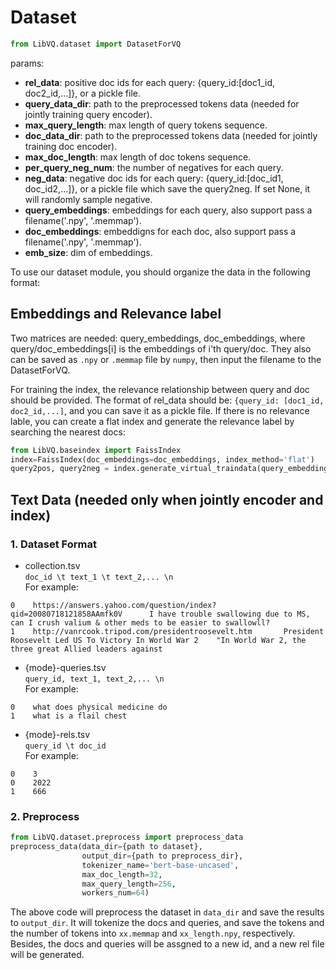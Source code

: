 # Dataset
```python
from LibVQ.dataset import DatasetForVQ
```
params:
- **rel_data**: positive doc ids for each query: {query_id:[doc1_id, doc2_id,...]}, or a pickle file.
- **query_data_dir**: path to the preprocessed tokens data (needed for jointly training query encoder).
- **max_query_length**: max length of query tokens sequence.
- **doc_data_dir**: path to the preprocessed tokens data (needed for jointly training doc encoder).
- **max_doc_length**: max length of doc tokens sequence.
- **per_query_neg_num**: the number of negatives for each query.
- **neg_data**: negative doc ids for each query: {query_id:[doc_id1, doc_id2,...]}, or a pickle file which save the query2neg.
                        If set None, it will randomly sample negative.
- **query_embeddings**: embeddings for each query, also support pass a filename('.npy', '.memmap').
- **doc_embeddings**: embeddigns for each doc, also support pass a filename('.npy', '.memmap').
- **emb_size**: dim of embeddings.

To use our dataset module, you should organize the data in the following format:

## Embeddings and Relevance label
Two matrices are needed: query_embeddings, doc_embeddings, where query/doc_embeddings[i] 
is the embeddings of i'th query/doc. 
They also can be saved as `.npy` or `.memmap` file by `numpy`, then input the filename to the DatasetForVQ.

For training the index, the relevance relationship between query and doc should be provided. 
The format of rel_data should be: `{query_id: [doc1_id, doc2_id,...]`, and you can save it as a pickle file.
If there is no relevance lable, you can create a flat index and generate the relevance label by 
searching the nearest docs:
```python
from LibVQ.baseindex import FaissIndex
index=FaissIndex(doc_embeddings=doc_embeddings, index_method='flat')
query2pos, query2neg = index.generate_virtual_traindata(query_embeddings)
```


## Text Data (needed only when jointly encoder and index)
### 1. Dataset Format
- collection.tsv  
`doc_id \t text_1 \t text_2,... \n`  
For example:
```
0    https://answers.yahoo.com/question/index?qid=20080718121858AAmfk0V      I have trouble swallowing due to MS, can I crush valium & other meds to be easier to swallowll?
1    http://vanrcook.tripod.com/presidentroosevelt.htm       President Roosevelt Led US To Victory In World War 2    "In World War 2, the three great Allied leaders against 
```

- {mode}-queries.tsv  
`query_id, text_1, text_2,... \n`  
For example:
```
0    what does physical medicine do
1    what is a flail chest
```

- {mode}-rels.tsv  
`query_id \t doc_id`  
For example:
```
0    3
0    2022
1    666
```

### 2. Preprocess

```python
from LibVQ.dataset.preprocess import preprocess_data
preprocess_data(data_dir={path to dataset},
                output_dir={path to preprocess_dir},
                tokenizer_name='bert-base-uncased',
                max_doc_length=32,
                max_query_length=256,
                workers_num=64)

```
The above code will preprocess the dataset in `data_dir` and save the results to `output_dir`.
It will tokenize the docs and queries, and save the tokens and the number of tokens 
into `xx.memmap` and `xx_length.npy`, respectively.
Besides, the docs and queries will be assgned to a new id, and a new rel file will be generated.


